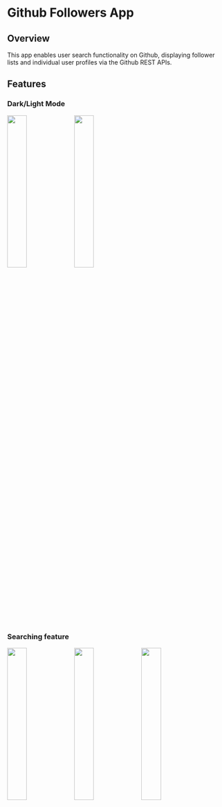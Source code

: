 # Github Followers App

## Overview

This app enables user search functionality on Github, displaying follower lists and individual user profiles via the Github REST APIs.

## Features

### Dark/Light Mode

<img src="https://github.com/RonGGG/GithubFollowers/assets/26768743/29d96895-328a-4bd4-af5a-77cee5770571" width="30%"> <img src="https://github.com/RonGGG/GithubFollowers/assets/26768743/68b57e10-7861-40cd-ba92-65ac36c5e085" width="30%">

### Searching feature

<img src="https://github.com/RonGGG/GithubFollowers/assets/26768743/e93188bc-ed8b-4778-aefb-f3f817367186" width="30%"> <img src="https://github.com/RonGGG/GithubFollowers/assets/26768743/2079882c-243e-4608-9aaf-b1a15d9b3c13" width="30%"> <img src="https://github.com/RonGGG/GithubFollowers/assets/26768743/96825373-8823-45e0-acdd-bd9c346ad759" width="30%"> 

